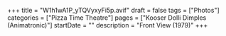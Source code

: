 +++
title = "W1h1wA1P_yTQVyxyFi5p.avif"
draft = false
tags = ["Photos"]
categories = ["Pizza Time Theatre"]
pages = ["Kooser Dolli Dimples (Animatronic)"]
startDate = ""
description = "Front View (1979)"
+++
